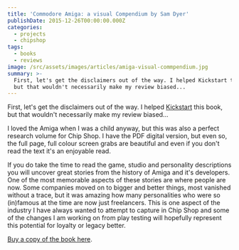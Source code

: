 ```yaml
---
title: 'Commodore Amiga: a visual Compendium by Sam Dyer'
publishDate: 2015-12-26T00:00:00.000Z
categories:
  - projects
  - chipshop
tags:
  - books
  - reviews
image: /src/assets/images/articles/amiga-visual-commpendium.jpg
summary: >-
  First, let's get the disclaimers out of the way. I helped Kickstart this book,
  but that wouldn't necessarily make my review biased...
---
```


First, let's get the disclaimers out of the way. I helped [Kickstart](https://www.kickstarter.com/projects/2146199819/commodore-amiga-a-visual-commpendium) this book, but that wouldn't necessarily make my review biased...

I loved the Amiga when I was a child anyway, but this was also a perfect research volume for Chip Shop. I have the PDF digital version, but even so, the full page, full colour screen grabs are beautiful and even if you don't read the text it's an enjoyable read.

If you do take the time to read the game, studio and personality descriptions you will uncover great stories from the history of Amiga and it's developers. One of the most memorable aspects of these stories are where people are now. Some companies moved on to bigger and better things, most vanished without a trace, but it was amazing how many personalities who were so (in)famous at the time are now just freelancers. This is one aspect of the industry I have always wanted to attempt to capture in Chip Shop and some of the changes I am working on from play testing will hopefully represent this potential for loyalty or legacy better.

[Buy a copy of the book here](https://www.bitmapbooks.co.uk/collections/all/products/commodore-amiga-a-visual-commpendium).
